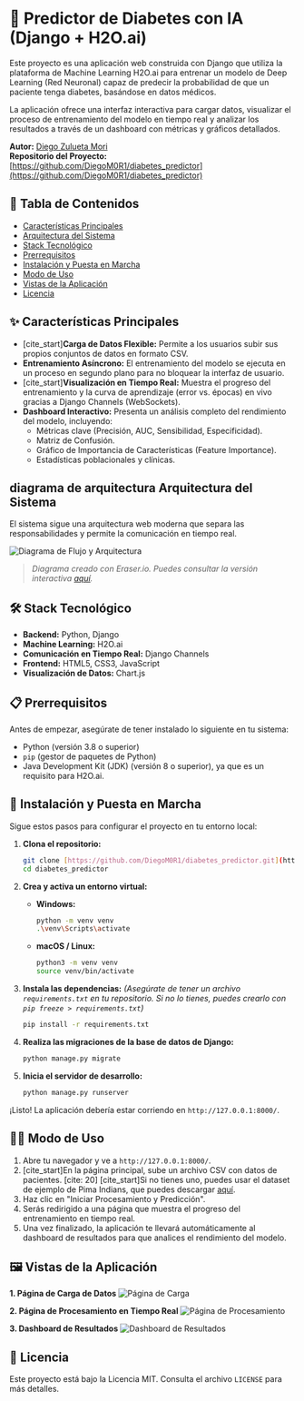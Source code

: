 # 🧠 Predictor de Diabetes con IA (Django + H2O.ai)

Este proyecto es una aplicación web construida con Django que utiliza la plataforma de Machine Learning H2O.ai para entrenar un modelo de Deep Learning (Red Neuronal) capaz de predecir la probabilidad de que un paciente tenga diabetes, basándose en datos médicos.

La aplicación ofrece una interfaz interactiva para cargar datos, visualizar el proceso de entrenamiento del modelo en tiempo real y analizar los resultados a través de un dashboard con métricas y gráficos detallados.

**Autor:** [Diego Zulueta Mori](https://github.com/DiegoM0R1) <br>
**Repositorio del Proyecto:** [https://github.com/DiegoM0R1/diabetes_predictor](https://github.com/DiegoM0R1/diabetes_predictor)

## 📜 Tabla de Contenidos
- [Características Principales](#-características-principales)
- [Arquitectura del Sistema](#-arquitectura-del-sistema)
- [Stack Tecnológico](#-stack-tecnológico)
- [Prerrequisitos](#-prerrequisitos)
- [Instalación y Puesta en Marcha](#-instalación-y-puesta-en-marcha)
- [Modo de Uso](#-modo-de-uso)
- [Vistas de la Aplicación](#-vistas-de-la-aplicación)
- [Licencia](#-licencia)

## ✨ Características Principales

* [cite_start]**Carga de Datos Flexible:** Permite a los usuarios subir sus propios conjuntos de datos en formato CSV. 
* **Entrenamiento Asíncrono:** El entrenamiento del modelo se ejecuta en un proceso en segundo plano para no bloquear la interfaz de usuario.
* [cite_start]**Visualización en Tiempo Real:** Muestra el progreso del entrenamiento y la curva de aprendizaje (error vs. épocas) en vivo gracias a Django Channels (WebSockets). 
* **Dashboard Interactivo:** Presenta un análisis completo del rendimiento del modelo, incluyendo:
    * Métricas clave (Precisión, AUC, Sensibilidad, Especificidad).
    * Matriz de Confusión.
    * Gráfico de Importancia de Características (Feature Importance).
    * Estadísticas poblacionales y clínicas.

##  diagrama de arquitectura Arquitectura del Sistema

El sistema sigue una arquitectura web moderna que separa las responsabilidades y permite la comunicación en tiempo real.

![Diagrama de Flujo y Arquitectura](https://i.imgur.com/eB3t9sY.png)

> *Diagrama creado con Eraser.io. Puedes consultar la versión interactiva [aquí](https://app.eraser.io/workspace/PR6ZvdDFD3uYdrNKkLrL).*

## 🛠️ Stack Tecnológico

* **Backend:** Python, Django
* **Machine Learning:** H2O.ai
* **Comunicación en Tiempo Real:** Django Channels
* **Frontend:** HTML5, CSS3, JavaScript
* **Visualización de Datos:** Chart.js

## 📋 Prerrequisitos

Antes de empezar, asegúrate de tener instalado lo siguiente en tu sistema:
* Python (versión 3.8 o superior)
* `pip` (gestor de paquetes de Python)
* Java Development Kit (JDK) (versión 8 o superior), ya que es un requisito para H2O.ai.

## 🚀 Instalación y Puesta en Marcha

Sigue estos pasos para configurar el proyecto en tu entorno local:

1.  **Clona el repositorio:**
    ```bash
    git clone [https://github.com/DiegoM0R1/diabetes_predictor.git](https://github.com/DiegoM0R1/diabetes_predictor.git)
    cd diabetes_predictor
    ```

2.  **Crea y activa un entorno virtual:**
    * **Windows:**
        ```bash
        python -m venv venv
        .\venv\Scripts\activate
        ```
    * **macOS / Linux:**
        ```bash
        python3 -m venv venv
        source venv/bin/activate
        ```

3.  **Instala las dependencias:**
    *(Asegúrate de tener un archivo `requirements.txt` en tu repositorio. Si no lo tienes, puedes crearlo con `pip freeze > requirements.txt`)*
    ```bash
    pip install -r requirements.txt
    ```

4.  **Realiza las migraciones de la base de datos de Django:**
    ```bash
    python manage.py migrate
    ```

5.  **Inicia el servidor de desarrollo:**
    ```bash
    python manage.py runserver
    ```

¡Listo! La aplicación debería estar corriendo en `http://127.0.0.1:8000/`.

## 👩‍💻 Modo de Uso

1.  Abre tu navegador y ve a `http://127.0.0.1:8000/`.
2.  [cite_start]En la página principal, sube un archivo CSV con datos de pacientes. [cite: 20] [cite_start]Si no tienes uno, puedes usar el dataset de ejemplo de Pima Indians, que puedes descargar [aquí](https://raw.githubusercontent.com/plotly/datasets/master/diabetes.csv). 
3.  Haz clic en "Iniciar Procesamiento y Predicción".
4.  Serás redirigido a una página que muestra el progreso del entrenamiento en tiempo real.
5.  Una vez finalizado, la aplicación te llevará automáticamente al dashboard de resultados para que analices el rendimiento del modelo.

## 🖼️ Vistas de la Aplicación

**1. Página de Carga de Datos**
![Página de Carga](https://i.imgur.com/rXo2VlR.png)

**2. Página de Procesamiento en Tiempo Real**
![Página de Procesamiento](https://i.imgur.com/2sY2T0G.png)

**3. Dashboard de Resultados**
![Dashboard de Resultados](https://i.imgur.com/8Fk7L4j.png)


## 📄 Licencia

Este proyecto está bajo la Licencia MIT. Consulta el archivo `LICENSE` para más detalles.
